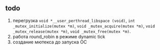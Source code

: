 ## todo

1. перегрузка `void *__user_perthread_libspace (void)`, `int _mutex_initialize(mutex *m)`, `void _mutex_acquire(mutex *m)`, `void _mutex_release(mutex *m)`, `void _mutex_free(mutex *m)`.
2. работа round_robin в режиме dynamic tick
3. создание мютекса до запуска ОС
